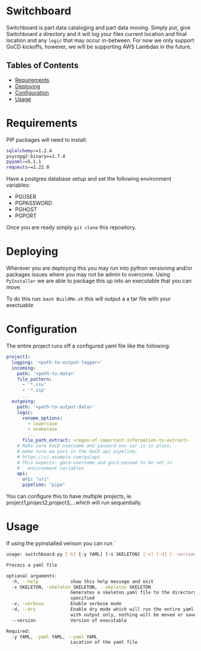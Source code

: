 # Switchboard

Switchboard is part data cataloging and part data moving. Simply put, give Switchboard a directory and it will log your files current location and final location and any `logic` that may occur in-between. For now we only support GoCD kickoffs, however, we will be supporting AWS Lambdas in the future.

## Tables of Contents
- [Requirements](#requirements)
- [Deploying](#deploying)
- [Configuration](#configuration)
- [Usage](#usage)

# Requirements
PIP packages will need to install:
```bash
sqlalchemy==1.2.4
psycopg2-binary==2.7.4
pyyaml==5.1.1
requests==2.22.0
```

Have a postgres database setup and set the following environment variables:
- PGUSER
- PGPASSWORD
- PGHOST
- PGPORT

Once you are ready simply `git clone` this repository.

# Deploying
Wherever you are deploying this you may run into python versioning and/or packages issues where you may not be admin to overcome. Using `PyInstaller` we are able to package this up into an executable that you can move. 

To do this run:
`bash BuildMe.sh` this will output a a tar file with your exectuable

# Configuration
The entire project runs off a configured yaml file like the following:
```yaml
project1:
  logging: '<path-to-output-logger>'
  incoming: 
    path: '<path-to-data>'
    file_pattern: 
      - '*.csv'
      - '*.zip'
      ...
  outgoing: 
    path: '<path-to-output-data>'
    logic:
      rename_options:
        - lowercase
        - snakecase
        ...
      file_path_extract: <regex-of-important-information-to-extract>
    # Make sure GoCD username and pasword env var is in place. 
    # make sure we pass in the GoCD api pipeline;
    # https://ci.example.com/go/api
    # This expects: gocd-username and gocd-passwd to be set in
    #   environment variables 
    api: 
      uri: "uri"
      pipeline: "pipe"
```

You can configure this to have multiple projects, ie. project1,project2,project3,...which will run sequentially.

# Usage
If using the pyinstalled verison you can run `
```bash
usage: switchboard.py [-h] [-y YAML] [-s SKELETON] [-v] [-d] [--version]

Process a yaml file

optional arguments:
  -h, --help            show this help message and exit
  -s SKELETON, -skeleton SKELETON, --skeleton SKELETON
                        Generates a skeleton.yaml file to the directory
                        specified
  -v, -verbose          Enable verbose mode
  -d, --dry             Enable dry mode which will run the entire yaml file
                        with output only, nothing will be moved or saved
  --version             Version of executable

Required:
  -y YAML, -yaml YAML, --yaml YAML
                        Location of the yaml file
```